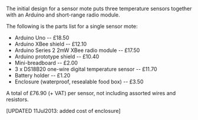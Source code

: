 <html><body><p>The initial design for a sensor mote puts three temperature sensors together with an Arduino and short-range radio module.

<!--more-->

The following is the parts list for a single sensor mote:
</p><ul>
	<li>Arduino Uno -- £18.50</li>
	<li>Arduino XBee shield -- £12.10</li>
	<li>Arduino Series 2 2mW XBee radio module -- £17.50</li>
	<li>Arduino prototype shield -- £10.40</li>
	<li>Mini-breadboard -- £2.00</li>
	<li>3 x DS18B20 one-wire digital temperature sensor -- £11.70</li>
	<li>Battery holder -- £1.20</li>
	<li>Enclosure (waterproof, resealable food box) -- £3.50</li>
</ul>
A total of £76.90 (+ VAT) per sensor, not including assorted wires and resistors.

[UPDATED 11Jul2013: added cost of enclosure]

 </body></html>